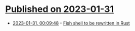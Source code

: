 # [Published on 2023-01-31](index.md)

* [2023-01-31, 00:09:48](https://lobste.rs/s/fdcpy3/fish_shell_be_rewritten_rust) - [Fish shell to be rewritten in Rust](https://github.com/fish-shell/fish-shell/pull/9512)
